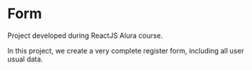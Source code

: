 # Form

Project developed during ReactJS Alura course.

In this project, we create a very complete register form, including all user usual data.
